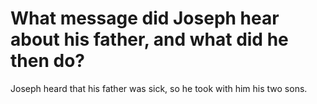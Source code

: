 # What message did Joseph hear about his father, and what did he then do?

Joseph heard that his father was sick, so he took with him his two sons.
